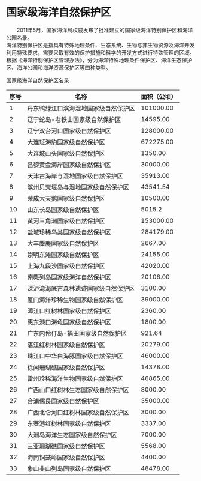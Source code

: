 # 国家级海洋自然保护区  

&emsp;&emsp;2011年5月，国家海洋局权威发布了批准建立的国家级海洋特别保护区和海洋公园名录。  
海洋特别保护区是指具有特殊地理条件、生态系统、生物与非生物资源及海洋开发利用特殊要求，需要采取有效的保护措施和科学的开发方式进行特殊管理的区域。根据《海洋特别保护区管理办法》，分为海洋特殊地理条件保护区、海洋生态保护区、海洋公园和海洋资源保护区等四种类型。  

国家级海洋自然保护区名录  

| 序号 |                名称                 | 面积（公顷） |
| ---- | ----------------------------------- | ------------ |
| 1    | 丹东鸭绿江口滨海湿地国家级自然保护区 | 101000.00    |
| 2    | 辽宁蛇岛-老铁山国家级自然保护区      | 14595.00     |
| 3    | 辽宁双台河口国家级自然保护区         | 128000.00    |
| 4    | 大连斑海豹国家级自然保护区           | 672275.00    |
| 5    | 大连城山头国家级自然保护区           | 1350.00      |
| 6    | 昌黎黄金海岸国家级自然保护区         | 30000.00     |
| 7    | 天津古海岸与湿地国家级自然保护区     | 35913.00     |
| 8    | 滨州贝壳堤岛与湿地国家级自然保护区   | 43541.54     |
| 9    | 荣成大天鹅国家级自然保护区           | 10500.00     |
| 10   | 山东长岛国家级自然保护区             | 5015.2       |
| 11   | 黄河三角洲国家级自然保护区           | 153000.00    |
| 12   | 盐城珍稀鸟类国家级自然保护区         | 284179.00    |
| 13   | 大丰麇鹿国家级自然保护区             | 2667.00      |
| 14   | 崇明东滩国家级自然保护区             | 24155.00     |
| 15   | 上海九段沙国家级自然保护区           | 42020.00     |
| 16   | 南麂列岛国家级海洋自然保护区         | 20106.00     |
| 17   | 深沪湾海底古森林遗迹国家级自然保护区 | 3100.00      |
| 18   | 厦门海洋珍稀生物国家级自然保护区     | 39000.00     |
| 19   | 漳江口红树林国家级自然保护区         | 2360.00      |
| 20   | 惠东港口海龟国家级自然保护区         | 1800.00      |
| 21   | 广东内伶仃岛\-福田国家级自然保护区   | 921.64       |
| 22   | 湛江红树林国家级自然保护区           | 20279.00     |
| 23   | 珠江口中华白海豚国家级自然保护区     | 46000.00     |
| 24   | 徐闻珊瑚礁国家级自然保护区           | 14378.00     |
| 25   | 雷州珍稀海洋生物国家级自然保护区     | 46865.00     |
| 26   | 广西山口红树林生态国家级自然保护区   | 8000.00      |
| 27   | 合浦儒艮国家级自然保护区             | 35000.00     |
| 28   | 广西北仑河口红树林国家级自然保护区   | 3000.00      |
| 29   | 东寨港红树林国家级自然保护区         | 3337.00      |
| 30   | 大洲岛海洋生态国家级自然保护区       | 7000.00      |
| 31   | 三亚珊瑚礁国家级自然保护区           | 5568.00      |
| 32   | 海南铜鼓岭国家级自然保护区           | 4400.00      |
| 33   | 象山韭山列岛国家级自然保护区         | 48478.00     |

